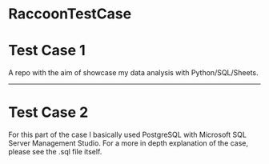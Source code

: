 # RaccoonTestCase


# Test Case 1
A repo with the aim of showcase my data analysis with Python/SQL/Sheets.



















---
# Test Case 2
For this part of the case I basically used PostgreSQL with Microsoft SQL Server Management Studio.
For a more in depth explanation of the case, please see the .sql file itself.



